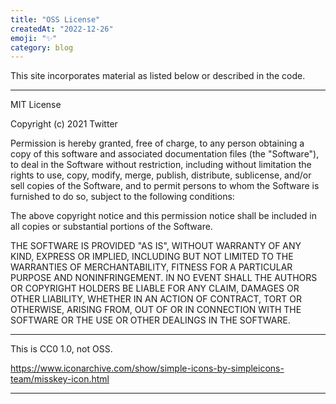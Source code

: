 ```yaml
---
title: "OSS License"
createdAt: "2022-12-26"
emoji: "✨"
category: blog
---
```


This site incorporates material as listed below or described in the code.

---

MIT License

Copyright (c) 2021 Twitter

Permission is hereby granted, free of charge, to any person obtaining a copy
of this software and associated documentation files (the "Software"), to deal
in the Software without restriction, including without limitation the rights
to use, copy, modify, merge, publish, distribute, sublicense, and/or sell
copies of the Software, and to permit persons to whom the Software is
furnished to do so, subject to the following conditions:

The above copyright notice and this permission notice shall be included in all
copies or substantial portions of the Software.

THE SOFTWARE IS PROVIDED "AS IS", WITHOUT WARRANTY OF ANY KIND, EXPRESS OR
IMPLIED, INCLUDING BUT NOT LIMITED TO THE WARRANTIES OF MERCHANTABILITY,
FITNESS FOR A PARTICULAR PURPOSE AND NONINFRINGEMENT. IN NO EVENT SHALL THE
AUTHORS OR COPYRIGHT HOLDERS BE LIABLE FOR ANY CLAIM, DAMAGES OR OTHER
LIABILITY, WHETHER IN AN ACTION OF CONTRACT, TORT OR OTHERWISE, ARISING FROM,
OUT OF OR IN CONNECTION WITH THE SOFTWARE OR THE USE OR OTHER DEALINGS IN THE
SOFTWARE.

---

This is CC0 1.0, not OSS.

https://www.iconarchive.com/show/simple-icons-by-simpleicons-team/misskey-icon.html

---
